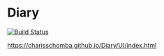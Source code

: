 # Diary

[![Build Status](https://travis-ci.org/charisschomba/Diary.svg?branch=master)](https://travis-ci.org/charisschomba/Diary)

https://charisschomba.github.io/Diary/UI/index.html
